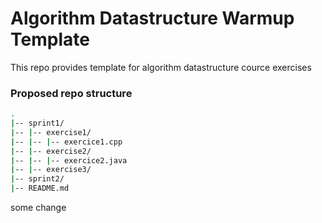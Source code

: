 # Algorithm Datastructure Warmup Template  
This repo provides template for algorithm datastructure cource exercises

### Proposed repo structure
```bash
.
|-- sprint1/
|-- |-- exercise1/
|-- |-- |-- exercice1.cpp
|-- |-- exercise2/
|-- |-- |-- exercice2.java
|-- |-- exercise3/
|-- sprint2/
|-- README.md
```
some change
